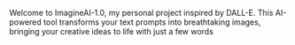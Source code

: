 Welcome to ImagineAI-1.0, my personal project inspired by DALL-E. This AI-powered tool transforms your text prompts into breathtaking images, bringing your creative ideas to life with just a few words
